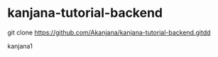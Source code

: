 # kanjana-tutorial-backend

git clone https://github.com/Akanjana/kanjana-tutorial-backend.gitdd

kanjana1
